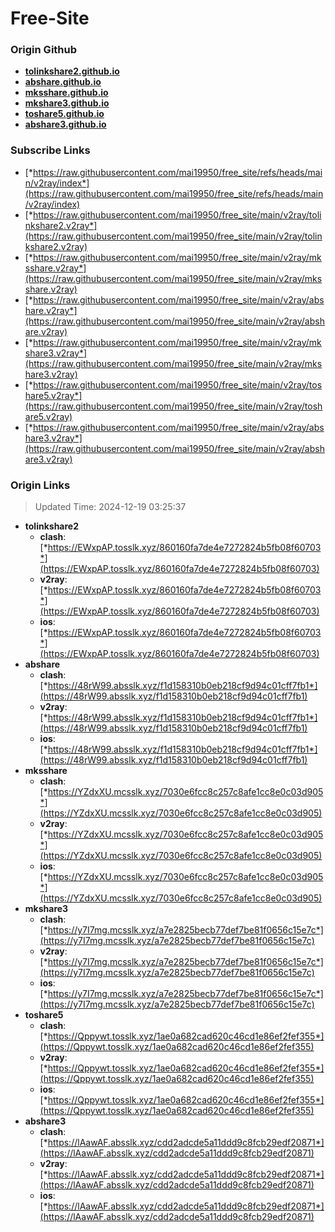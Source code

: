 # Free-Site

### Origin Github

- [**tolinkshare2.github.io**](https://github.com/tolinkshare2/tolinkshare2.github.io)
- [**abshare.github.io**](https://github.com/abshare/abshare.github.io)
- [**mksshare.github.io**](https://github.com/mksshare/mksshare.github.io)
- [**mkshare3.github.io**](https://github.com/mkshare3/mkshare3.github.io)
- [**toshare5.github.io**](https://github.com/toshare5/toshare5.github.io)
- [**abshare3.github.io**](https://github.com/abshare3/abshare3.github.io)

### Subscribe Links

- [*https://raw.githubusercontent.com/mai19950/free_site/refs/heads/main/v2ray/index*](https://raw.githubusercontent.com/mai19950/free_site/refs/heads/main/v2ray/index)
- [*https://raw.githubusercontent.com/mai19950/free_site/main/v2ray/tolinkshare2.v2ray*](https://raw.githubusercontent.com/mai19950/free_site/main/v2ray/tolinkshare2.v2ray)
- [*https://raw.githubusercontent.com/mai19950/free_site/main/v2ray/mksshare.v2ray*](https://raw.githubusercontent.com/mai19950/free_site/main/v2ray/mksshare.v2ray)
- [*https://raw.githubusercontent.com/mai19950/free_site/main/v2ray/abshare.v2ray*](https://raw.githubusercontent.com/mai19950/free_site/main/v2ray/abshare.v2ray)
- [*https://raw.githubusercontent.com/mai19950/free_site/main/v2ray/mkshare3.v2ray*](https://raw.githubusercontent.com/mai19950/free_site/main/v2ray/mkshare3.v2ray)
- [*https://raw.githubusercontent.com/mai19950/free_site/main/v2ray/toshare5.v2ray*](https://raw.githubusercontent.com/mai19950/free_site/main/v2ray/toshare5.v2ray)
- [*https://raw.githubusercontent.com/mai19950/free_site/main/v2ray/abshare3.v2ray*](https://raw.githubusercontent.com/mai19950/free_site/main/v2ray/abshare3.v2ray)

### Origin Links

> Updated Time: 2024-12-19 03:25:37

- **tolinkshare2**
  - **clash**: [*https://EWxpAP.tosslk.xyz/860160fa7de4e7272824b5fb08f60703*](https://EWxpAP.tosslk.xyz/860160fa7de4e7272824b5fb08f60703)
  - **v2ray**: [*https://EWxpAP.tosslk.xyz/860160fa7de4e7272824b5fb08f60703*](https://EWxpAP.tosslk.xyz/860160fa7de4e7272824b5fb08f60703)
  - **ios**: [*https://EWxpAP.tosslk.xyz/860160fa7de4e7272824b5fb08f60703*](https://EWxpAP.tosslk.xyz/860160fa7de4e7272824b5fb08f60703)
- **abshare**
  - **clash**: [*https://48rW99.absslk.xyz/f1d158310b0eb218cf9d94c01cff7fb1*](https://48rW99.absslk.xyz/f1d158310b0eb218cf9d94c01cff7fb1)
  - **v2ray**: [*https://48rW99.absslk.xyz/f1d158310b0eb218cf9d94c01cff7fb1*](https://48rW99.absslk.xyz/f1d158310b0eb218cf9d94c01cff7fb1)
  - **ios**: [*https://48rW99.absslk.xyz/f1d158310b0eb218cf9d94c01cff7fb1*](https://48rW99.absslk.xyz/f1d158310b0eb218cf9d94c01cff7fb1)
- **mksshare**
  - **clash**: [*https://YZdxXU.mcsslk.xyz/7030e6fcc8c257c8afe1cc8e0c03d905*](https://YZdxXU.mcsslk.xyz/7030e6fcc8c257c8afe1cc8e0c03d905)
  - **v2ray**: [*https://YZdxXU.mcsslk.xyz/7030e6fcc8c257c8afe1cc8e0c03d905*](https://YZdxXU.mcsslk.xyz/7030e6fcc8c257c8afe1cc8e0c03d905)
  - **ios**: [*https://YZdxXU.mcsslk.xyz/7030e6fcc8c257c8afe1cc8e0c03d905*](https://YZdxXU.mcsslk.xyz/7030e6fcc8c257c8afe1cc8e0c03d905)
- **mkshare3**
  - **clash**: [*https://y7I7mg.mcsslk.xyz/a7e2825becb77def7be81f0656c15e7c*](https://y7I7mg.mcsslk.xyz/a7e2825becb77def7be81f0656c15e7c)
  - **v2ray**: [*https://y7I7mg.mcsslk.xyz/a7e2825becb77def7be81f0656c15e7c*](https://y7I7mg.mcsslk.xyz/a7e2825becb77def7be81f0656c15e7c)
  - **ios**: [*https://y7I7mg.mcsslk.xyz/a7e2825becb77def7be81f0656c15e7c*](https://y7I7mg.mcsslk.xyz/a7e2825becb77def7be81f0656c15e7c)
- **toshare5**
  - **clash**: [*https://Qppywt.tosslk.xyz/1ae0a682cad620c46cd1e86ef2fef355*](https://Qppywt.tosslk.xyz/1ae0a682cad620c46cd1e86ef2fef355)
  - **v2ray**: [*https://Qppywt.tosslk.xyz/1ae0a682cad620c46cd1e86ef2fef355*](https://Qppywt.tosslk.xyz/1ae0a682cad620c46cd1e86ef2fef355)
  - **ios**: [*https://Qppywt.tosslk.xyz/1ae0a682cad620c46cd1e86ef2fef355*](https://Qppywt.tosslk.xyz/1ae0a682cad620c46cd1e86ef2fef355)
- **abshare3**
  - **clash**: [*https://lAawAF.absslk.xyz/cdd2adcde5a11ddd9c8fcb29edf20871*](https://lAawAF.absslk.xyz/cdd2adcde5a11ddd9c8fcb29edf20871)
  - **v2ray**: [*https://lAawAF.absslk.xyz/cdd2adcde5a11ddd9c8fcb29edf20871*](https://lAawAF.absslk.xyz/cdd2adcde5a11ddd9c8fcb29edf20871)
  - **ios**: [*https://lAawAF.absslk.xyz/cdd2adcde5a11ddd9c8fcb29edf20871*](https://lAawAF.absslk.xyz/cdd2adcde5a11ddd9c8fcb29edf20871)

